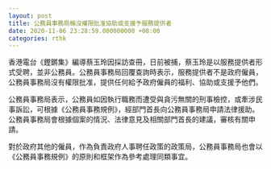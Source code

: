 ```yaml
---
layout: post
title: 公務員事務局稱沒權限批准協助或支援予服務提供者
date: 2020-11-06 23:28:59.000000000 +08:00
categories: rthk
---
```


香港電台《鏗鏘集》編導蔡玉玲因採訪查冊，日前被捕，蔡玉玲是以服務提供者形式受聘，並非公務員。公務員事務局回覆查詢時表示，服務提供者不是政府僱員，公務員事務局沒有權限批准，提供任何給予政府僱員的福利、協助或支援予他們。

公務員事務局表示，公務員如因執行職務而遭受與貪污無關的刑事檢控，或牽涉民事訴訟，可根據《公務員事務規例》，經部門首長向公務員事務局申請法律援助。公務員事務局會根據個案的情況、法律意見及相關部門首長的建議，審核有關申請。

對於政府其他的僱員，作為負責政府人事聘任政策的政策局，公務員事務局也會以《公務員事務規例》的原則和框架作為參考處理同類事宜。
